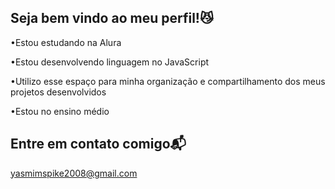 ## Seja bem vindo ao meu perfil!😼

•Estou estudando na Alura

•Estou desenvolvendo linguagem no JavaScript 

•Utilizo esse espaço para minha organização e compartilhamento dos meus projetos desenvolvidos

•Estou no ensino médio 

## Entre em contato comigo📬

yasmimspike2008@gmail.com 

<!---
YasmimdaSilvaAgudo20081995/YasmimdaSilvaAgudo20081995 is a ✨ special ✨ repository because its `README.md` (this file) appears on your GitHub profile.
You can click the Preview link to take a look at your changes.
--->
